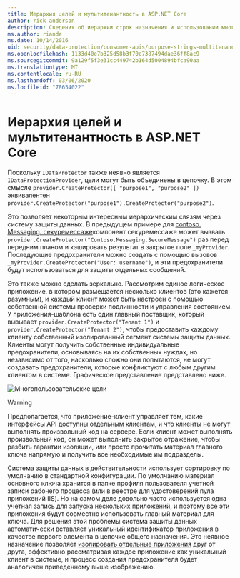 ```yaml
---
title: Иерархия целей и мультитенантность в ASP.NET Core
author: rick-anderson
description: Сведения об иерархии строк назначения и использовании многофакторной связи, так как она относится к ASP.NET Core интерфейсам API защиты данных.
ms.author: riande
ms.date: 10/14/2016
uid: security/data-protection/consumer-apis/purpose-strings-multitenancy
ms.openlocfilehash: 1133d40e7b325d58b3f70e7387494dae36ff8ac9
ms.sourcegitcommit: 9a129f5f3e31cc449742b164d5004894bfca90aa
ms.translationtype: MT
ms.contentlocale: ru-RU
ms.lasthandoff: 03/06/2020
ms.locfileid: "78654022"
---
```

# <a name="purpose-hierarchy-and-multi-tenancy-in-aspnet-core"></a>Иерархия целей и мультитенантность в ASP.NET Core

Поскольку `IDataProtector` также неявно является `IDataProtectionProvider`, цели могут быть объединены в цепочку. В этом смысле `provider.CreateProtector([ "purpose1", "purpose2" ])` эквивалентен `provider.CreateProtector("purpose1").CreateProtector("purpose2")`.

Это позволяет некоторым интересным иерархическим связям через систему защиты данных. В предыдущем примере для [contoso. Messaging. секуремессаже](xref:security/data-protection/consumer-apis/purpose-strings#data-protection-contoso-purpose)компонент секуремессаже может вызвать `provider.CreateProtector("Contoso.Messaging.SecureMessage")` раз перед передним планом и кэшировать результат в закрытое поле `_myProvider`. Последующие предохранители можно создать с помощью вызовов `_myProvider.CreateProtector("User: username")`, и эти предохранители будут использоваться для защиты отдельных сообщений.

Это также можно сделать зеркально. Рассмотрим единое логическое приложение, в котором размещается несколько клиентов (это кажется разумным), и каждый клиент может быть настроен с помощью собственной системы проверки подлинности и управления состоянием. У приложения-шаблона есть один главный поставщик, который вызывает `provider.CreateProtector("Tenant 1")` и `provider.CreateProtector("Tenant 2")`, чтобы предоставить каждому клиенту собственный изолированный сегмент системы защиты данных. Клиенты могут получить собственные индивидуальные предохранители, основываясь на их собственных нуждах, но независимо от того, насколько сложно они попытаются, не могут создавать предохранители, которые конфликтуют с любым другим клиентом в системе. Графическое представление представлено ниже.

![Многопользовательские цели](purpose-strings-multitenancy/_static/purposes-multi-tenancy.png)

>[!WARNING]
> Предполагается, что приложение-клиент управляет тем, какие интерфейсы API доступны отдельным клиентам, и что клиенты не могут выполнять произвольный код на сервере. Если клиент может выполнять произвольный код, он может выполнить закрытое отражение, чтобы разбить гарантии изоляции, или просто прочитать материал главного ключа напрямую и получить все необходимые им подразделы.

Система защиты данных в действительности использует сортировку по умолчанию в стандартной конфигурации. По умолчанию материал основного ключа хранится в папке профиля пользователя учетной записи рабочего процесса (или в реестре для удостоверений пула приложений IIS). Но на самом деле довольно часто используется одна учетная запись для запуска нескольких приложений, и поэтому все эти приложения будут совместно использовать главный материал для ключа. Для решения этой проблемы система защиты данных автоматически вставляет уникальный идентификатор приложения в качестве первого элемента в цепочке общего назначения. Это неявное назначение позволяет [изолировать отдельные приложения](xref:security/data-protection/configuration/overview#per-application-isolation) друг от друга, эффективно рассматривая каждое приложение как уникальный клиент в системе, и процесс создания предохранителя будет аналогичен приведенному выше изображению.
